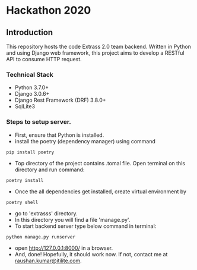# Hackathon 2020


## Introduction
This repository hosts the code Extrass 2.0 team  backend. Written in Python and using Django web framework, this project aims to develop a RESTful API to consume HTTP request.

### Technical Stack
- Python 3.7.0+
- Django 3.0.6+
- Django Rest Framework (DRF) 3.8.0+
- SqlLite3

### Steps to setup server.
- First, ensure that Python is installed. 
- install the poetry (dependency manager) using command
```shell 
pip install poetry
```
- Top directory of the project contains .tomal file. Open terminal on this directory and run command:
```shell 
poetry install
```
- Once the all dependencies get installed, create virtual environment by 
```shell 
poetry shell
``` 
- go to 'extrasss' directory.
- In this directory you will find a file 'manage.py'.
- To start backend server type below command in terminal:
```shell
python manage.py runserver
```
- open http://127.0.0.1:8000/ in a browser.
- And, done! Hopefully, it should work now. If not, contact me at raushan.kumar@itilite.com.